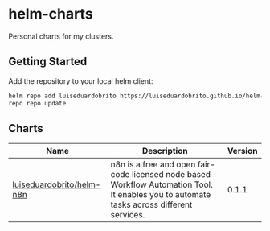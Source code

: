 # helm-charts

Personal charts for my clusters.

## Getting Started

Add the repository to your local helm client:
  
```bash
helm repo add luiseduardobrito https://luiseduardobrito.github.io/helm-charts/
repo repo update
```

## Charts

| Name | Description | Version |
| ---- | ----------- | ------- |
| [luiseduardobrito/helm-n8n](./helm-n8n) | n8n is a free and open fair-code licensed node based Workflow Automation Tool. It enables you to automate tasks across different services. | 0.1.1 |